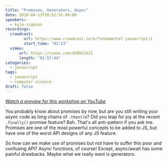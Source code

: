 ```yaml
---
title: "Promises, Generators, Async"
date: 2018-04-13T18:52:51-04:00
speakers:
  - kyle-simpson
recordings:
  crowdcast:
        url: https://www.crowdcast.io/e/fundamental-javascript/1
        start_time: "03:13"
  vimeo:
      url: https://vimeo.com/430922421
      length: "01:57:44"
categories:
  - javascript
tags:
  - javascript
  - computer science
draft: false
---
```


[_Watch a preview for this workshop on YouTube_](https://www.youtube.com/watch?v=mnRCmzPDPO0)

You probably know about promises by now, but are you still writing your async code as long chains of `.then()`s? Did you leap for joy at the recent `.finally()` promise feature? Bah. That's all anti-pattern if you ask me. Promises are one of the most powerful concepts to be added to JS, but have one of the worst API designs of any JS feature.

So how can we make use of promises but not have to suffer this poor and confusing API? Async functions, of course! Except, async/await has some painful drawbacks. Maybe what we really want is generators.
